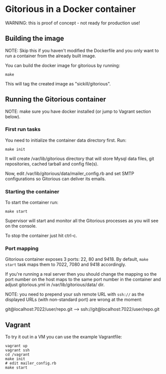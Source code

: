 # Gitorious in a Docker container

WARNING: this is proof of concept - not ready for production use!

## Building the image

NOTE: Skip this if you haven't modified the Dockerfile and you only want to run
a container from the already built image.

You can build the docker image for gitorious by running:

    make

This will tag the created image as "sickill/gitorious".

## Running the Gitorious container

NOTE: make sure you have docker installed (or jump to Vagrant section below).

### First run tasks

You need to initialize the container data directory first. Run:

    make init

It will create /var/lib/gitorious directory that will store Mysql data files,
git repositories, cached tarball and config file(s).

Now, edit /var/lib/gitorious/data/mailer\_config.rb and set SMTP configurations
so Gitorious can deliver its emails.

### Starting the container

To start the container run:

    make start

Supervisor will start and monitor all the Gitorious processes as you will see
on the console.

To stop the container just hit ctrl-c.


### Port mapping

Gitorious container exposes 3 ports: 22, 80 and 9418. By default, `make start`
task maps them to 7022, 7080 and 9418 accordingly.

If you're running a real server then you should change the mapping so the port
number on the host maps to the same port number in the container and adjust
gitorious.yml in /var/lib/gitorious/data/ dir.

NOTE: you need to prepend your ssh remote URL with `ssh://` as the displayed
URLs (with non-standard port) are wrong at the moment:

git@localhost:7022/user/repo.git --> ssh://git@localhost:7022/user/repo.git

## Vagrant

To try it out in a VM you can use the example Vagrantfile:

    vagrant up
    vagrant ssh
    cd /vagrant
    make init
    # edit mailer_config.rb
    make start
